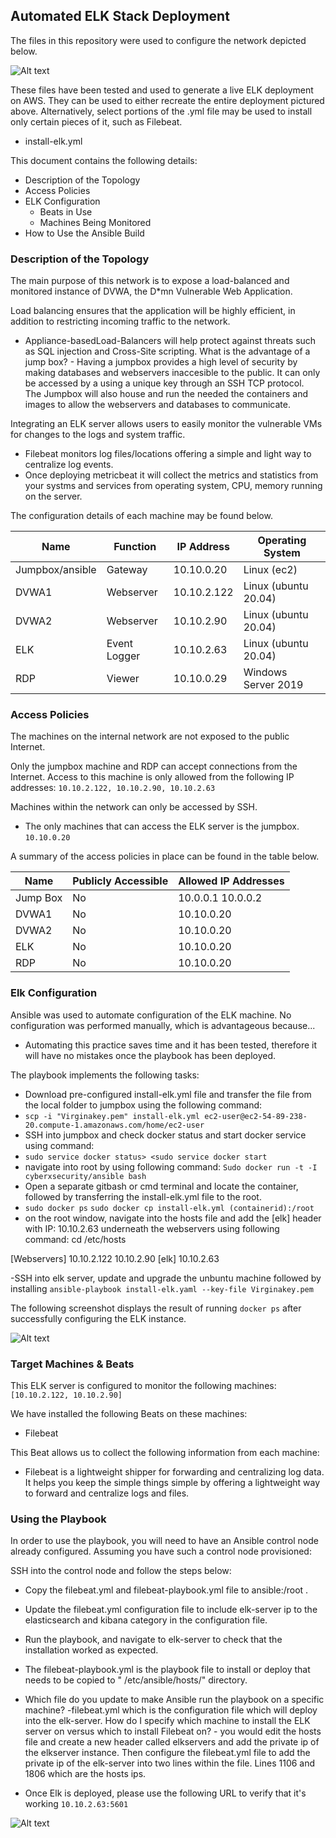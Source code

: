 
## Automated ELK Stack Deployment

The files in this repository were used to configure the network depicted below.

![Alt text](https://raw.githubusercontent.com/mpham1989/Marty-Pham/main/Diagrams/Untitled%20Diagram.png)

These files have been tested and used to generate a live ELK deployment on AWS. They can be used to either recreate the entire deployment pictured above. Alternatively, select portions of the .yml file may be used to install only certain pieces of it, such as Filebeat.

  - install-elk.yml

This document contains the following details:
- Description of the Topology
- Access Policies
- ELK Configuration
  - Beats in Use
  - Machines Being Monitored
- How to Use the Ansible Build


### Description of the Topology

The main purpose of this network is to expose a load-balanced and monitored instance of DVWA, the D*mn Vulnerable Web Application.

Load balancing ensures that the application will be highly efficient, in addition to restricting incoming traffic to the network.
- Appliance-basedLoad-Balancers will help protect against threats such as SQL injection and Cross-Site scripting. 
What is the advantage of a jump box? - Having a jumpbox provides a high level of security by making databases and webservers inaccesible to the public. It can only be accessed by a using a unique key through an SSH TCP protocol.  
The Jumpbox will also house and run the needed the containers and images to allow the webservers and databases to communicate.
 
Integrating an ELK server allows users to easily monitor the vulnerable VMs for changes to the logs and system traffic.
- Filebeat monitors log files/locations offering a simple and light way to centralize log events. 
- Once deploying metricbeat it will collect the metrics and statistics from your systms and services from operating system, CPU, memory running on the server. 

The configuration details of each machine may be found below.

| Name           | Function    | IP Address | Operating System    |
|----------      |----------   |------------|------------------   |
| Jumpbox/ansible| Gateway     | 10.10.0.20 | Linux (ec2)         |
| DVWA1          | Webserver   | 10.10.2.122| Linux (ubuntu 20.04)|
| DVWA2          | Webserver   | 10.10.2.90 | Linux (ubuntu 20.04)|
| ELK            | Event Logger| 10.10.2.63 | Linux (ubuntu 20.04)|
| RDP            | Viewer      | 10.10.0.29 | Windows Server 2019 | 

### Access Policies            

The machines on the internal network are not exposed to the public Internet. 

Only the jumpbox machine and RDP can accept connections from the Internet. Access to this machine is only allowed from the following IP addresses:
```10.10.2.122, 10.10.2.90, 10.10.2.63```

Machines within the network can only be accessed by SSH.
- The only machines that can access the ELK server is the jumpbox. ```10.10.0.20```

A summary of the access policies in place can be found in the table below.

| Name     | Publicly Accessible | Allowed IP Addresses   |
|----------|---------------------|----------------------  |
| Jump Box | No                  | 10.0.0.1 10.0.0.2      |
| DVWA1    | No                  | 10.10.0.20             |
| DVWA2    | No                  | 10.10.0.20             |
| ELK      | No                  | 10.10.0.20             |
| RDP      | No                  | 10.10.0.20             |

### Elk Configuration

Ansible was used to automate configuration of the ELK machine. No configuration was performed manually, which is advantageous because...
- Automating this practice saves time and it has been tested, therefore it will have no mistakes once the playbook has been deployed.

The playbook implements the following tasks:
- Download pre-configured install-elk.yml file and transfer the file from the local folder to jumpbox using the following command: 
- ```scp -i "Virginakey.pem" install-elk.yml ec2-user@ec2-54-89-238-20.compute-1.amazonaws.com/home/ec2-user```
- SSH into jumpbox and check docker status and start docker service using command: 
- ```sudo service docker status> <sudo service docker start```
- navigate into root by using following command: ```Sudo docker run -t -I cyberxsecurity/ansible bash```
- Open a separate gitbash or cmd terminal and locate the container, followed by transferring the install-elk.yml file to the root. 
- ```sudo docker ps``` ```sudo docker cp install-elk.yml (containerid):/root```
- on the root window, navigate into the hosts file and add the [elk] header with IP: 10.10.2.63 underneath the webservers using following command: cd /etc/hosts 

[Webservers] 
10.10.2.122
10.10.2.90
[elk]
10.10.2.63

-SSH into elk server, update and upgrade the unbuntu machine followed by installing 
```ansible-playbook install-elk.yaml --key-file Virginakey.pem```


The following screenshot displays the result of running `docker ps` after successfully configuring the ELK instance.

![Alt text](https://raw.githubusercontent.com/mpham1989/Marty-Pham/main/images/sudo%20docker%20ps.png)

### Target Machines & Beats
This ELK server is configured to monitor the following machines:
 ```[10.10.2.122, 10.10.2.90]```

We have installed the following Beats on these machines:
- Filebeat

This Beat allows us to collect the following information from each machine:
- Filebeat is a lightweight shipper for forwarding and centralizing log data. It helps you keep the simple things simple by offering a lightweight way to forward and centralize logs and files. 

### Using the Playbook
In order to use the playbook, you will need to have an Ansible control node already configured. Assuming you have such a control node provisioned: 

SSH into the control node and follow the steps below:
- Copy the filebeat.yml and filebeat-playbook.yml file to ansible:/root .
- Update the filebeat.yml configuration file to include elk-server ip to the elasticsearch and kibana category in the configuration file.
- Run the playbook, and navigate to elk-server to check that the installation worked as expected.

- The filebeat-playbook.yml is the playbook file to install or deploy that needs to be copied to " /etc/ansible/hosts/" directory.
- Which file do you update to make Ansible run the playbook on a specific machine? -filebeat.yml which is the configuration file which will deploy into the elk-server. How do I specify which machine to install the ELK server on versus which to install Filebeat on? - you would edit the hosts file and create a new header called elkservers and add the private ip of the elkserver instance. Then configure the filebeat.yml file to add the private ip of the elk-server into two lines within the file. Lines 1106 and 1806 which are the hosts ips.  
- Once Elk is deployed, please use the following URL to verify that it's working ```10.10.2.63:5601```

![Alt text](https://raw.githubusercontent.com/mpham1989/Marty-Pham/main/images/Kibana.png)

